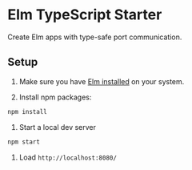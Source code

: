 # Elm TypeScript Starter
Create Elm apps with type-safe port communication.

## Setup
1. Make sure you have [Elm installed](https://guide.elm-lang.org/install.html) on your system.

1. Install npm packages:

  ```bash
  npm install
  ```

1. Start a local dev server

  ```bash
  npm start
  ```

1. Load `http://localhost:8080/`
